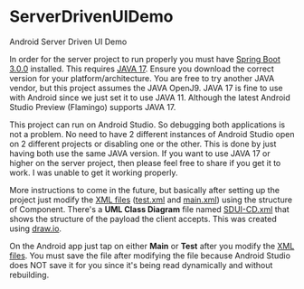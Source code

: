 # ServerDrivenUIDemo
Android Server Driven UI Demo

In order for the server project to run properly you must have [Spring Boot 3.0.0](https://docs.spring.io/spring-boot/docs/3.0.0/reference/html/getting-started.html) installed. This requires [JAVA 17](https://developer.ibm.com/languages/java/semeru-runtimes/downloads/). Ensure you download the correct version for your platform/architecture. You are free to try another JAVA vendor, but this project assumes the JAVA OpenJ9. JAVA 17 is fine to use with Android since we just set it to use JAVA 11. Although the latest Android Studio Preview (Flamingo) supports JAVA 17.

This project can run on Android Studio. So debugging both applications is not a problem. No need to have 2 different instances of Android Studio open on 2 different projects or disabling one or the other. This is done by just having both use the same JAVA version. If you want to use JAVA 17 or higher on the server project, then please feel free to share if you get it to work. I was unable to get it working properly.

More instructions to come in the future, but basically after setting up the project just modify the [XML files](ServerDrivenUIDemo.Web/src/main/resources/) ([test.xml](ServerDrivenUIDemo.Web/src/main/resources/test.xml) and [main.xml](ServerDrivenUIDemo.Web/src/main/resources/main.xml)) using the structure of Component. There's a **UML Class Diagram** file named [SDUI-CD.xml](diagrams/uml/class-diagrams/SDUI-CD.xml) that shows the structure of the payload the client accepts. This was created using [draw.io](https://app.draw.io).

On the Android app just tap on either **Main** or **Test** after you modify the [XML files](ServerDrivenUIDemo.Web/src/main/resources/). You must save the file after modifying the file because Android Studio does NOT save it for you since it's being read dynamically and without rebuilding.
